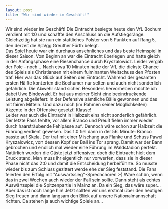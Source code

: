 ```yaml
---
layout: post
title: "Wir sind wieder im Geschäft!"
---
```


Wir sind wieder im Geschäft! Die Eintracht besiegte heute den VfL Bochum verdient mit 1:0 und schaffte den Anschluss an die Aufstiegsränge. Gleichzeitig hat sie nun ein stattliches Polster von 5 Punkten auf Rang 5, den derzeit die SpVgg Greuther Fürth belegt.  
Das Spiel heute war ein durchaus ansehnliches und das beste Heimspiel in dieser Saison. Von Beginn an war die Eintracht überlegen und hatte gleich in der Anfangsphase eine Riesenchance durch Kryszalowicz. Leider vergab der Pole - noch... Nach etwa 10 Minuten hatte der VfL die dickste Chance des Spiels als Christiansen mit einem fulminanten Weitschuss den Pfosten traf. Hier war das Glück auf Seiten der Eintracht. Während der gesamten ersten Hälfte konterten die Bochumer nur selten und auch nicht sonderlich gefährlich. Die Abwehr stand sicher. Besonders hervorheben möchte ich dabei Uwe Bindewald. Er hat aus meiner Sicht eine beeindruckende Leistung abgeliefert: In der Defensive sämtliche Bälle gewonnen und das mit fairen Mitteln. Und dazu noch (im Rahmen seiner Möglichkeiten) Akzente in der Offensive gesetzt! Klasse!  
Leider war auch die Eintracht in Halbzeit eins nicht sonderlich gefährlich. Der letzte Pass fehlte, vor allem Branco und Preuß fielen immer wieder durch haarsträubende Fehlpässe auf. Dennoch wäre schon zur Halbzeit die Führung verdient gewesen. Das 1:0 fiel dann in der 56. Minute: Branco passte auf Skela. Der traf mit einer Mischung aus Flanke und Schuss Pawel Kryszalowicz, von dessen Kopf der Ball ins Tor sprang. Damit war der Bann gebrochen und endlich mal wieder eine Führung im Waldstadion perfekt. Natürlich wurden die Gäste jetzt offensiver, doch die Eintracht hielt dem Druck stand. Man muss ihr eigentlich nur vorwerfen, dass sie in dieser Phase nicht das 2:0 und damit die Entscheidung herbeiführte. So musste wieder bis zum Schluss gezittert werde ehe der Sieg feststand. Die Fans feierten den Erfolg mit "Auswärtssieg"-Sprechchören :-) Wäre schön, wenn das in zwei Wochen auch wieder der Fall sein sollte. Dann steht als echtes Auswärtsspiel die Spitzenpartie in Mainz an. Da ein Sieg, das wäre super... Aber das ist noch lange hin! Jetzt sollten wir uns erstmal über den heutigen Sieg freuen und dann langsam den Blick auf unsere Nationalmannschaft richten. Da stehen ja auch wichtige Spiele an...
